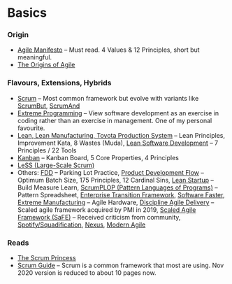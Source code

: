 # Basics
### Origin
- [Agile Manifesto](https://agilemanifesto.org/) – Must read. 4 Values & 12 Principles, short but meaningful.
- [The Origins of Agile](https://svpg.com/the-origins-of-agile/)

### Flavours, Extensions, Hybrids
- [Scrum](https://www.scrum.org/) – Most common framework but evolve with variants like [ScrumBut](https://www.scrum.org/resources/what-scrumbut), [ScrumAnd](https://www.scrum.org/resources/blog/scrumand-stance-requires-thought-and-discipline-0)
- [Extreme Programming](http://www.extremeprogramming.org/) – View software development as an exercise in coding rather than an exercise in management. One of my personal favourite.
- [Lean, Lean Manufacturing, Toyota Production System](https://www.lean.org/) – Lean Principles, Improvement Kata, 8 Wastes (Muda), [Lean Software Development](http://www.poppendieck.com/) – 7 Principles / 22 Tools
- [Kanban](https://djaa.com/) – Kanban Board, 5 Core Properties, 4 Principles
- [LeSS (Large-Scale Scrum)](https://less.works/)
- Others: [FDD](http://www.featuredrivendevelopment.com/) – Parking Lot Practice, [Product Development Flow](http://lpd2.com/) – Optimum Batch Size, 175 Principles, 12 Cardinal Sins, [Lean Startup](http://theleanstartup.com/) – Build Measure Learn, [ScrumPLOP (Pattern Languages of Programs)](https://www.scrumplop.org/) – Pattern Spreadsheet, [Enterprise Transition Framework](https://www.youtube.com/watch?v=IrcSzVZRv8M), [Software Faster](https://dannorth.net/), [Extreme Manufacturing](https://dannorth.net/) – Agile Hardware, [Discipline Agile Delivery](https://www.pmi.org/disciplined-agile) – Scaled agile framework acquired by PMI in 2019, [Scaled Agile Framework (SaFE)](https://www.scaledagileframework.com/) – Received criticism from community, [Spotify/Squadification](https://labs.spotify.com/), [Nexus](https://scrum.org/nexus), [Modern Agile](https://modernagile.org/)

### Reads
- [The Scrum Princess](https://issuu.com/demiaretae/docs/scrum_princess_interior)
- [Scrum Guide](https://scrumguides.org/scrum-guide.html) – Scrum is a common framework that most are using. Nov 2020 version is reduced to about 10 pages now.
